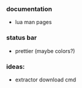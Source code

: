 ### documentation

-   lua man pages

### status bar

-   prettier (maybe colors?)

### ideas:

-   extractor download cmd
